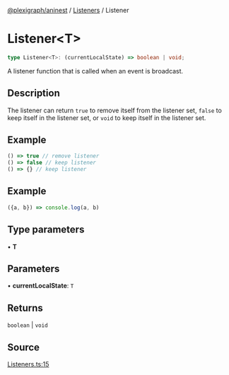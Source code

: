 [@plexigraph/aninest](../../index.md) / [Listeners](../index.md) / Listener

# Listener\<T\>

```ts
type Listener<T>: (currentLocalState) => boolean | void;
```

A listener function that is called when an event is broadcast.

## Description

The listener can return `true` to remove itself from the listener set, `false` to keep itself in the listener set, or `void` to keep itself in the listener set.

## Example

```ts
() => true // remove listener
() => false // keep listener
() => {} // keep listener
```

## Example

```ts
({a, b}) => console.log(a, b)
```

## Type parameters

• **T**

## Parameters

• **currentLocalState**: `T`

## Returns

`boolean` \| `void`

## Source

[Listeners.ts:15](https://github.com/plexigraph/aninest/blob/bb3b3dd/src/Listeners.ts#L15)

